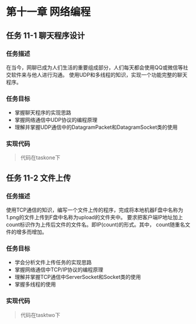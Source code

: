 # 第十一章 网络编程
## 任务 11-1 聊天程序设计
### 任务描述
在当今，网聊已成为人们生活的重要组成部分，人们每天都会使用QQ或微信等社交软件来与他人进行沟通。
使用UDP和多线程的知识，实现一个功能完整的聊天程序。
### 任务目标
+ 掌握聊天程序的实现思路
+ 掌握网络通信中UDP协议的编程原理
+ 理解并掌握UDP通信中的DatagramPacket和DatagramSocket类的使用
### 实现代码
> 代码在taskone下
## 任务 11-2 文件上传
### 任务描述
使用TCP通信的知识，编写一个文件上传的程序，完成将本地机器F盘中名称为1.png的文件上传到F盘中名称为upload的文件夹中。
要求把客户端IP地址加上count标识作为上传后文件的文件名。即IP(count)的形式。其中，
count随重名文件的增多而增加。
### 任务目标
+ 学会分析文件上传任务的实现思路
+ 掌握网络通信中TCP/IP协议的编程原理
+ 理解并掌握TCP通信中ServerSocket和Socket类的使用
+ 掌握多线程的使用
### 实现代码
> 代码在tasktwo下